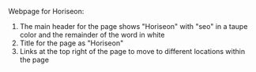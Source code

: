 Webpage for Horiseon:

1)  The main header for the page shows "Horiseon" with "seo" in a taupe color and the remainder of the word in white
2)  Title for the page as "Horiseon"
3)  Links at the top right of the page to move to different locations within the page

